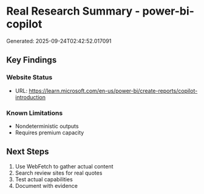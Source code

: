 # Real Research Summary - power-bi-copilot

Generated: 2025-09-24T02:42:52.017091

## Key Findings

### Website Status
- URL: https://learn.microsoft.com/en-us/power-bi/create-reports/copilot-introduction

### Known Limitations
- Nondeterministic outputs
- Requires premium capacity

## Next Steps
1. Use WebFetch to gather actual content
2. Search review sites for real quotes
3. Test actual capabilities
4. Document with evidence
